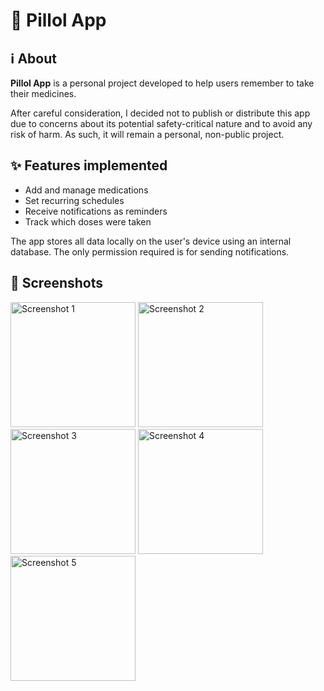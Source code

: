 # 💊 Pillol App

## ℹ️ About

**Pillol App** is a personal project developed to help users remember to take their medicines.  

After careful consideration, I decided not to publish or distribute this app due to concerns about its potential safety-critical nature and to avoid any risk of harm. As such, it will remain a personal, non-public project. 

## ✨ Features implemented

- Add and manage medications
- Set recurring schedules
- Receive notifications as reminders
- Track which doses were taken  

The app stores all data locally on the user's device using an internal database. The only permission required is for sending notifications.

## 📱 Screenshots

<div display="flex" gap="50px"> 
  <img src="https://github.com/simdlg/pillol-app-support/blob/main/imgs/screenshots/en/screenshot-1.png" alt="Screenshot 1" width="200px" />
  <img src="https://github.com/simdlg/pillol-app-support/blob/main/imgs/screenshots/en/screenshot-2.png" alt="Screenshot 2" width="200px" />
  <img src="https://github.com/simdlg/pillol-app-support/blob/main/imgs/screenshots/en/screenshot-3.png" alt="Screenshot 3" width="200px" />
  <img src="https://github.com/simdlg/pillol-app-support/blob/main/imgs/screenshots/en/screenshot-4.png" alt="Screenshot 4" width="200px" />
  <img src="https://github.com/simdlg/pillol-app-support/blob/main/imgs/screenshots/en/screenshot-5.png" alt="Screenshot 5" width="200px" />
</div>
